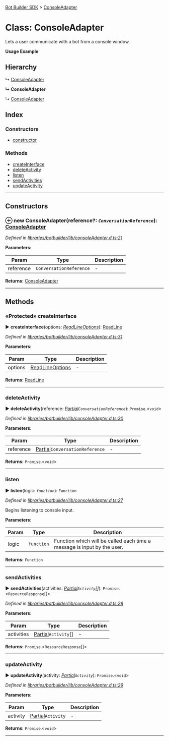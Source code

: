 [Bot Builder SDK](../README.md) > [ConsoleAdapter](../classes/botbuilder.consoleadapter.md)



# Class: ConsoleAdapter


Lets a user communicate with a bot from a console window.

**Usage Example**

## Hierarchy


↳  [ConsoleAdapter](botbuilder.consoleadapter.md)

**↳ ConsoleAdapter**

↳  [ConsoleAdapter](botbuilder.consoleadapter.md)










## Index

### Constructors

* [constructor](botbuilder.consoleadapter.md#constructor)


### Methods

* [createInterface](botbuilder.consoleadapter.md#createinterface)
* [deleteActivity](botbuilder.consoleadapter.md#deleteactivity)
* [listen](botbuilder.consoleadapter.md#listen)
* [sendActivities](botbuilder.consoleadapter.md#sendactivities)
* [updateActivity](botbuilder.consoleadapter.md#updateactivity)



---
## Constructors
<a id="constructor"></a>


### ⊕ **new ConsoleAdapter**(reference?: *`ConversationReference`*): [ConsoleAdapter](botbuilder.consoleadapter.md)


*Defined in [libraries/botbuilder/lib/consoleAdapter.d.ts:21](https://github.com/Microsoft/botbuilder-js/blob/f986273/libraries/botbuilder/lib/consoleAdapter.d.ts#L21)*



**Parameters:**

| Param | Type | Description |
| ------ | ------ | ------ |
| reference | `ConversationReference`   |  - |





**Returns:** [ConsoleAdapter](botbuilder.consoleadapter.md)

---


## Methods
<a id="createinterface"></a>

### «Protected» createInterface

► **createInterface**(options: *[ReadLineOptions]()*): [ReadLine]()



*Defined in [libraries/botbuilder/lib/consoleAdapter.d.ts:31](https://github.com/Microsoft/botbuilder-js/blob/f986273/libraries/botbuilder/lib/consoleAdapter.d.ts#L31)*



**Parameters:**

| Param | Type | Description |
| ------ | ------ | ------ |
| options | [ReadLineOptions]()   |  - |





**Returns:** [ReadLine]()





___

<a id="deleteactivity"></a>

###  deleteActivity

► **deleteActivity**(reference: *[Partial]()`ConversationReference`*): `Promise`.<`void`>



*Defined in [libraries/botbuilder/lib/consoleAdapter.d.ts:30](https://github.com/Microsoft/botbuilder-js/blob/f986273/libraries/botbuilder/lib/consoleAdapter.d.ts#L30)*



**Parameters:**

| Param | Type | Description |
| ------ | ------ | ------ |
| reference | [Partial]()`ConversationReference`   |  - |





**Returns:** `Promise`.<`void`>





___

<a id="listen"></a>

###  listen

► **listen**(logic: *`function`*): `Function`



*Defined in [libraries/botbuilder/lib/consoleAdapter.d.ts:27](https://github.com/Microsoft/botbuilder-js/blob/f986273/libraries/botbuilder/lib/consoleAdapter.d.ts#L27)*



Begins listening to console input.


**Parameters:**

| Param | Type | Description |
| ------ | ------ | ------ |
| logic | `function`   |  Function which will be called each time a message is input by the user. |





**Returns:** `Function`





___

<a id="sendactivities"></a>

###  sendActivities

► **sendActivities**(activities: *[Partial]()`Activity`[]*): `Promise`.<`ResourceResponse`[]>



*Defined in [libraries/botbuilder/lib/consoleAdapter.d.ts:28](https://github.com/Microsoft/botbuilder-js/blob/f986273/libraries/botbuilder/lib/consoleAdapter.d.ts#L28)*



**Parameters:**

| Param | Type | Description |
| ------ | ------ | ------ |
| activities | [Partial]()`Activity`[]   |  - |





**Returns:** `Promise`.<`ResourceResponse`[]>





___

<a id="updateactivity"></a>

###  updateActivity

► **updateActivity**(activity: *[Partial]()`Activity`*): `Promise`.<`void`>



*Defined in [libraries/botbuilder/lib/consoleAdapter.d.ts:29](https://github.com/Microsoft/botbuilder-js/blob/f986273/libraries/botbuilder/lib/consoleAdapter.d.ts#L29)*



**Parameters:**

| Param | Type | Description |
| ------ | ------ | ------ |
| activity | [Partial]()`Activity`   |  - |





**Returns:** `Promise`.<`void`>





___


